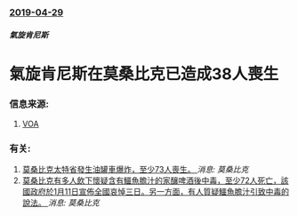 ### [2019-04-29](/news/2019/04/29/index.md)

##### 氣旋肯尼斯
# 氣旋肯尼斯在莫桑比克已造成38人喪生 




### 信息来源:

1. [VOA](https://www.voanews.com/a/mozambique-cylcone-flooding/4895443.html)

### 有关:

1. [莫桑比克太特省發生油罐車爆炸，至少73人喪生。 ](/zh/news/2016/11/17/莫桑比克太特省發生油罐車爆炸-至少73人喪生.md) _消息: 莫桑比克_
2. [ 莫桑比克有多人飲下懷疑含有鱷魚膽汁的家釀啤酒後中毒，至少72人死亡，該國政府於1月11日宣佈全國哀悼三日。另一方面，有人質疑鱷魚膽汁引致中毒的說法。 ](/zh/news/2015/01/10/莫桑比克有多人飲下懷疑含有鱷魚膽汁的家釀啤酒後中毒-至少72人死亡-該國政府於1月11日宣佈全國哀悼三日-另一方面-有.md) _消息: 莫桑比克_
